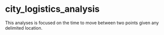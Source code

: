 # city_logistics_analysis
This analyses is focused on the time to move between two points given any delimited location.
